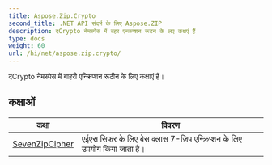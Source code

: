 ```yaml
---
title: Aspose.Zip.Crypto
second_title: .NET API संदर्भ के लिए Aspose.ZIP
description: दCrypto नेमस्पेस में बहर एन्क्रप्शन रूटन के लए कक्षएं हैं
type: docs
weight: 60
url: /hi/net/aspose.zip.crypto/
---
```

दCrypto नेमस्पेस में बाहरी एन्क्रिप्शन रूटीन के लिए कक्षाएं हैं।

## कक्षाओं

| कक्षा | विवरण |
| --- | --- |
| [SevenZipCipher](./sevenzipcipher/) | एईएस सिफर के लिए बेस क्लास 7-ज़िप एन्क्रिप्शन के लिए उपयोग किया जाता है। |


